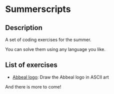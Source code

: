 # Summerscripts

## Description

A set of coding exercises for the summer.

You can solve them using any language you like.

## List of exercises

- [Abbeal logo](/abbeal-logo): Draw the Abbeal logo in ASCII art

And there is more to come!